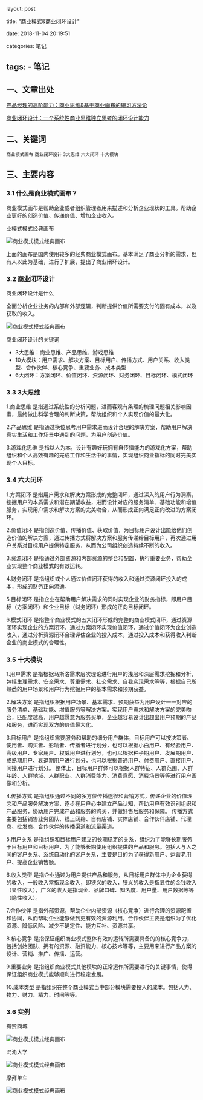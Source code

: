 layout: post

title: "商业模式&商业闭环设计"

date: 2018-11-04 20:19:51

categories: 笔记

tags:
    - 笔记
---

## 一、文章出处

[产品经理的高阶能力：商业思维&基于商业画布的研习方法论](http://coffee.pmcaff.com/article/1360751763409024/pmcaff?utm_source=forum&from=selection)

[商业闭环设计：一个系统性商业思维独立思考的闭环设计能力](http://www.woshipm.com/pd/1103492.html)

## 二、关键词

`商业模式画布`  `商业闭环设计`  `3大思维`  `六大闭环`  `十大模块`

<!--more-->

## 三、主要内容

### 3.1 什么是商业模式画布？

商业模式画布是帮助企业或者组织管理者用来描述和分析企业现状的工具。帮助企业更好的创造价值、传递价值、增加企业收入。

业模式模式经典画布

![商业模式模式经典画布](http://maomaoliang.github.io/assets/blogImg/business0.png)

上面的画布是国内使用较多的经典商业模式画布。基本满足了商业分析的需求，但有人以此为基础，进行了扩展，提出了商业闭环设计。

### 3.2 商业闭环设计

商业闭环设计是什么

全面分析企业业务的内部和外部逻辑，判断提供价值所需要支付的固有成本，以及获取的收入。

![商业模式模式经典画布](http://maomaoliang.github.io/assets/blogImg/business1.png)

商业闭环设计的关键词
- 3大思维：商业思维、产品思维、游戏思维
- 10大模块：用户需求、解决方案、目标用户、传播方式、用户关系、收入类型、合作伙伴、核心竞争、重要业务、成本类型
- 6大闭环：方案闭环、价值闭环、资源闭环、财务闭环、目标闭环、模式闭环

### 3.3 3大思维

1.商业思维
是指通过系统性的分析问题，进而客观有条理的梳理问题相关影响因素，最终做出科学合理的判断决策，帮助组织和个人实现价值的最大化。

2.产品思维
是指通过换位思考用户需求进而设计合理的解决方案，帮助用户解决真实生活和工作场景中遇到的问题，为用户创造价值。

3.游戏化思维
是指以人为本，设计有趣好玩拥有自传播能力的游戏化方案，帮助组织和个人高效有趣的完成工作和生活中的事情，实现组织商业指标的同时完美实现个人目标。

### 3.4 六大闭环

1.方案闭环
是指用户需求和解决方案形成的完整闭环，通过深入的用户行为洞察，挖掘用户的本质需求和潜在期望收益，进而设计对应的服务清单、基础功能和增值服务，实现用户需求和解决方案的完美吻合，从而形成正向满足正向改进的方案闭环。

2.价值闭环
是指创造价值、传播价值、获取价值，为目标用户设计出能给他们创造价值的解决方案，通过传播方式将解决方案和服务传递给目标用户，再次通过用户关系对目标用户提供特定服务，从而为公司组织创造持续不断的收入。

3.资源闭环
是指通过外部资源和内部资源的整合和配置，执行重要业务，帮助企业实现整个商业模式的有效运转。

4.财务闭环
是指组织或个人通过价值闭环获得的收入和通过资源闭环投入的成本，形成的财务正向流通。

5.目标闭环
是指企业在帮助用户解决需求的同时实现企业的财务指标，即用户目标（方案闭环）和企业目标（财务闭环）形成的正向目标闭环。

6.模式闭环
是指整个商业模式的五大闭环形成的完整的商业模式闭环，通过资源闭环实现企业的方案闭环，通过方案闭环实现价值闭环，通过价值闭环为企业创造收入，通过分析资源闭环合理评估企业的投入成本，通过投入成本和获得收入判断企业的商业模式的合理性。

### 3.5 十大模块

1.用户需求
是指根据马斯洛需求层次理论进行用户的浅层和深层需求挖掘和分析，包括生理需求、安全需求、尊重需求、社交需求、自我实现需求等等，根据自己所熟悉的用户场景和用户行为挖掘用户的基本需求和预期获益。

2.解决方案
是指组织根据用户场景、基本需求、预期获益为用户设计一一对应的服务清单、基础功能、增值服务等解决方案。实现用户需求和解决方案的完美吻合，匹配度越高，用户越愿意为服务买单，企业越容易设计出超出用户预期的产品和服务，进而实现双方的价值最大化。

3.目标用户
是指组织需要服务和帮助的细分用户群体，目标用户可以按决策者、使用者、购买者、影响者、传播者进行划分，也可以根据小白用户、有经验用户、高级用户、专家用户、权威用户进行划分，也可以根据种子期用户、发展期用户、成熟期用户、衰退期用户进行划分，也可以根据普通用户、付费用户、直接用户、间接用户进行划分。
整体上，目标用户群体可以根据人群特征、人群范围、人群年龄、人群地域、人群职业、人群消费能力、消费意愿、消费场景等等进行用户画像和分析。

4.传播方式
是指组织通过不同的多方位传播途径和营销方式，传递企业的价值理念和产品服务解决方案，逐步在用户心中建立产品认知，帮助用户有效识别组织和产品服务，协助用户完成产品和服务的购买，并做好售后服务和保障。
传播方式主要包括销售业务团队、线上网络、自有店铺、实体店铺、合作伙伴店铺、代理商、批发商、合作伙伴的传播渠道和流量渠道。

5.用户关系
是指组织和目标用户建立的长期稳定的关系，组织为了能够长期服务于目标用户和目标用户，为了能够长期使用组织提供的产品和服务。包括人与人之间的客户关系、系统自动化的客户关系，主要是目的为了获得新用户、运营老用户、提高企业销售额。

6.收入类型
是指企业通过为用户提供产品和服务，从目标用户群体中为企业获得的收入，一般收入常指现金收入，即狭义的收入，狭义的收入是指显性的金钱收入（显性收入），广义的收入是指现金、品牌口碑、知名度、用户量、用户数据等等（隐性收入）。

7.合作伙伴
是指外部资源，帮助企业内部资源（核心竞争）进行合理的资源配置和协同，从而帮助企业能够做到更有效的资源利用，合作伙伴主要是组织为了优化资源、降低风险、减少不确定性、能力互补、资源共享。

8.核心竞争
是指保证组织商业模式整体有效的运转所需要具备的的核心竞争力，包括创始团队、拥有的资源、融资能力、核心技术等等，主要用来进行产品方案的设计、营销、推广、传播、运营。

9.重要业务
是指组织商业模式其他模块的正常运作所需要进行的关键事情，使得保证组织商业模式能够顺利进行稳定发展。

10.成本类型
是指组织在整个商业模式当中部分模块需要投入的成本。包括人力、物力、财力、精力、时间等等。

### 3.6 实例

有赞商城

![商业模式模式经典画布](http://maomaoliang.github.io/assets/blogImg/business2.png)

混沌大学

![商业模式模式经典画布](http://maomaoliang.github.io/assets/blogImg/business3.png)

摩拜单车

![商业模式模式经典画布](http://maomaoliang.github.io/assets/blogImg/business4.png)
